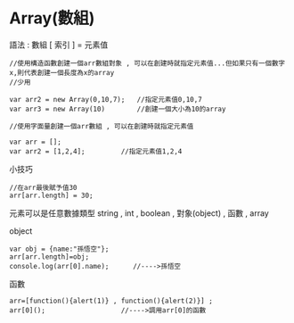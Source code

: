 

# Array(數組)

語法 :   數組 [ 索引 ] = 元素值

```
//使用構造函數創建一個arr數組對象 , 可以在創建時就指定元素值...但如果只有一個數字x,則代表創建一個長度為x的array
//少用

var arr2 = new Array(0,10,7);	//指定元素值0,10,7
var arr3 = new Array(10)		//創建一個大小為10的array
```

```
//使用字面量創建一個arr數組 , 可以在創建時就指定元素值

var arr = [];
var arr2 = [1,2,4];			//指定元素值1,2,4
```

小技巧

```
//在arr最後賦予值30
arr[arr.length] = 30;
```



元素可以是任意數據類型 string , int , boolean , 對象(object) , 函數 , array

object

 ```
 var obj = {name:"孫悟空"};
 arr[arr.length]=obj;
 console.log(arr[0].name);		//---->孫悟空
 ```

函數

```
arr=[function(){alert(1)} , function(){alert(2)}] ;
arr[0]();					//---->調用arr[0]的函數
```



